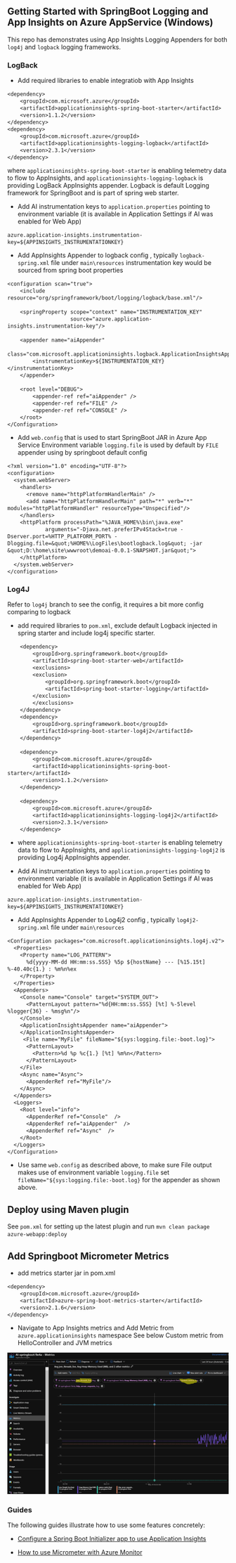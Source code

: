 ## Getting Started with SpringBoot Logging and App Insights on Azure AppService (Windows)

This repo has demonstrates using App Insights Logging Appenders for both `log4j` and `logback` logging frameworks.

### LogBack
- Add required libraries to enable integratiob with App Insights

```
<dependency>
    <groupId>com.microsoft.azure</groupId>
    <artifactId>applicationinsights-spring-boot-starter</artifactId>
    <version>1.1.2</version>
</dependency>
<dependency>
    <groupId>com.microsoft.azure</groupId>
    <artifactId>applicationinsights-logging-logback</artifactId>
    <version>2.3.1</version>
</dependency>
```

where `applicationinsights-spring-boot-starter` is enabling telemetry data to flow to AppInsights,
and `applicationinsights-logging-logback` is providing LogBack AppInsights appender.
Logback is default Logging framework for SpringBoot and is part of spring web starter.

- Add AI instrumentation keys to `application.properties` pointing to environment variable (it is available in Application Settings if AI was enabled for Web App)

```
azure.application-insights.instrumentation-key=${APPINSIGHTS_INSTRUMENTATIONKEY}
```

- Add AppInsights Appender to logback config , typically `logback-spring.xml` file under  `main\resources`
instrumentation key would be sourced from spring boot properties

```
<configuration scan="true">
    <include resource="org/springframework/boot/logging/logback/base.xml"/>

    <springProperty scope="context" name="INSTRUMENTATION_KEY"
                    source="azure.application-insights.instrumentation-key"/>

    <appender name="aiAppender"
              class="com.microsoft.applicationinsights.logback.ApplicationInsightsAppender">
        <instrumentationKey>${INSTRUMENTATION_KEY}</instrumentationKey>
    </appender>

    <root level="DEBUG">
        <appender-ref ref="aiAppender" />
        <appender-ref ref="FILE" />
        <appender-ref ref="CONSOLE" />
    </root>
</Configuration>    
```

- Add `web.config` that is used to start SpringBoot JAR in Azure App Service
Environment variable `logging.file` is used by default by `FILE` appender using by springboot default config

```
<?xml version="1.0" encoding="UTF-8"?>
<configuration>
  <system.webServer>
    <handlers>
      <remove name="httpPlatformHandlerMain" />
      <add name="httpPlatformHandlerMain" path="*" verb="*" modules="httpPlatformHandler" resourceType="Unspecified"/>
    </handlers>
    <httpPlatform processPath="%JAVA_HOME%\bin\java.exe"
            arguments="-Djava.net.preferIPv4Stack=true -Dserver.port=%HTTP_PLATFORM_PORT% -Dlogging.file=&quot;%HOME%\LogFiles\bootlogback.log&quot; -jar &quot;D:\home\site\wwwroot\demoai-0.0.1-SNAPSHOT.jar&quot;">
    </httpPlatform>
  </system.webServer>
</configuration>
```

### Log4J

Refer to `log4j` branch to see the config, it requires a bit more config comparing to logback

- add required libraries to `pom.xml`, exclude default Logback injected in spring starter and include log4j specific starter.
```
    <dependency>
        <groupId>org.springframework.boot</groupId>
        <artifactId>spring-boot-starter-web</artifactId>
        <exclusions>
        <exclusion>
            <groupId>org.springframework.boot</groupId>
            <artifactId>spring-boot-starter-logging</artifactId>
        </exclusion>
        </exclusions>	
	</dependency>
    <dependency>
        <groupId>org.springframework.boot</groupId>
        <artifactId>spring-boot-starter-log4j2</artifactId>
    </dependency>

    <dependency>
        <groupId>com.microsoft.azure</groupId>
        <artifactId>applicationinsights-spring-boot-starter</artifactId>
        <version>1.1.2</version>
    </dependency>
	
    <dependency>
        <groupId>com.microsoft.azure</groupId>
        <artifactId>applicationinsights-logging-log4j2</artifactId>
        <version>2.3.1</version>
    </dependency>
```

- where `applicationinsights-spring-boot-starter` is enabling telemetry data to flow to AppInsights,
and `applicationinsights-logging-log4j2` is providing Log4j AppInsights appender.

- Add AI instrumentation keys to `application.properties` pointing to environment variable (it is available in Application Settings if AI was enabled for Web App)

```
azure.application-insights.instrumentation-key=${APPINSIGHTS_INSTRUMENTATIONKEY}
```
- Add AppInsights Appender to Log4j2 config , typically `log4j2-spring.xml` file under  `main\resources`

```
<Configuration packages="com.microsoft.applicationinsights.log4j.v2">
  <Properties>
    <Property name="LOG_PATTERN">
      %d{yyyy-MM-dd HH:mm:ss.SSS} %5p ${hostName} --- [%15.15t] %-40.40c{1.} : %m%n%ex
    </Property>
  </Properties>
  <Appenders>
    <Console name="Console" target="SYSTEM_OUT">
      <PatternLayout pattern="%d{HH:mm:ss.SSS} [%t] %-5level %logger{36} - %msg%n"/>
    </Console>
    <ApplicationInsightsAppender name="aiAppender">
    </ApplicationInsightsAppender>
     <File name="MyFile" fileName="${sys:logging.file:-boot.log}">
      <PatternLayout>
        <Pattern>%d %p %c{1.} [%t] %m%n</Pattern>
      </PatternLayout>
    </File>
    <Async name="Async">
      <AppenderRef ref="MyFile"/>
    </Async>
  </Appenders>
  <Loggers>
    <Root level="info">
      <AppenderRef ref="Console"  />
      <AppenderRef ref="aiAppender"  />
      <AppenderRef ref="Async"  />
    </Root>
  </Loggers>
</Configuration>
```

- Use same `web.config` as described above, to make sure File output makes use of environment variable `logging.file` set  `fileName="${sys:logging.file:-boot.log}` for the appender as shown above.


## Deploy using Maven plugin

See `pom.xml` for setting up the latest plugin and run
`mvn clean package azure-webapp:deploy`


## Add Springboot Micrometer Metrics

- add metrics starter jar in pom.xml

```
<dependency> 
    <groupId>com.microsoft.azure</groupId>
    <artifactId>azure-spring-boot-metrics-starter</artifactId>
    <version>2.1.6</version>
</dependency>	
```

- Navigate to App Insights metrics and Add Metric from `azure.applicationinsights` namespace
See below Custom metric from HelloController and JVM metrics

![metrics](metrics.png)


### Guides
The following guides illustrate how to use some features concretely:
* [Configure a Spring Boot Initializer app to use Application Insights](https://docs.microsoft.com/en-us/java/azure/spring-framework/configure-spring-boot-java-applicationinsights?view=azure-java-stable)

* [How to use Micrometer with Azure Monitor](https://docs.microsoft.com/en-us/azure/azure-monitor/app/micrometer-java)



